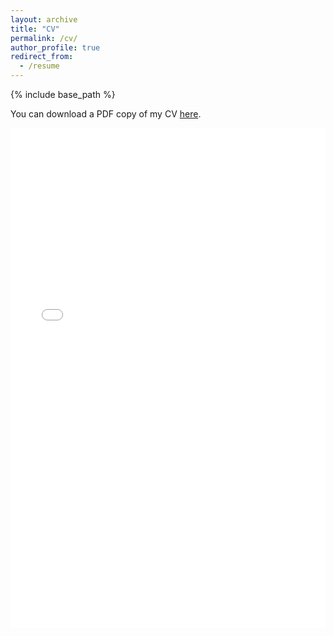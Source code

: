 ```yaml
---
layout: archive
title: "CV"
permalink: /cv/
author_profile: true
redirect_from:
  - /resume
---
```


{% include base_path %}

You can download a PDF copy of my CV
[here](/files/Darshan_Acharya_Resume.pdf).

<iframe src="/files/Darshan_Acharya_Resume.pdf" width="100%" height="800" frameborder="no" border="0" marginwidth="0" marginheight="0"></iframe>

